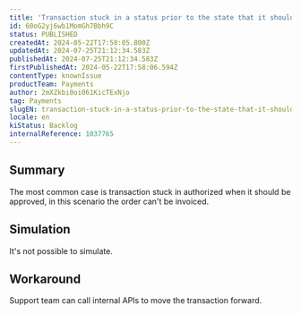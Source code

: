 ```yaml
---
title: 'Transaction stuck in a status prior to the state that it should be'
id: 60oG2yj6wb1MomGh7Bbh9C
status: PUBLISHED
createdAt: 2024-05-22T17:58:05.800Z
updatedAt: 2024-07-25T21:12:34.583Z
publishedAt: 2024-07-25T21:12:34.583Z
firstPublishedAt: 2024-05-22T17:58:06.594Z
contentType: knownIssue
productTeam: Payments
author: 2mXZkbi0oi061KicTExNjo
tag: Payments
slugEN: transaction-stuck-in-a-status-prior-to-the-state-that-it-should-be
locale: en
kiStatus: Backlog
internalReference: 1037765
---
```


## Summary


The most common case is transaction stuck in authorized when it should be approved, in this scenario the order can't be invoiced.


##

## Simulation


It's not possible to simulate.


##

## Workaround


Support team can call internal APIs to move the transaction forward.




